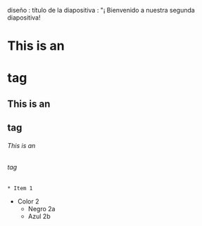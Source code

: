 diseño : título de la diapositiva
 : "¡ Bienvenido a nuestra segunda diapositiva! 
 # This is an <h1> tag
## This is an <h2> tag
###### This is an <h6> tag
    * Item 1
* Color 2
  * Negro 2a
  * Azul 2b
